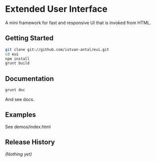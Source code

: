 # Extended User Interface

A mini framework for fast and responsive UI that is invoked from HTML.

## Getting Started

```bash
git clone git://github.com/istvan-antal/eui.git
cd eui
npm install
grunt build
```

## Documentation

```bash
grunt doc
```

And see docs.

## Examples

See demos/index.html

## Release History
_(Nothing yet)_
